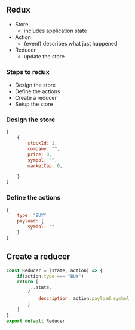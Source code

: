 ## Redux

* Store
    - includes application state
* Action
    - (event) describes what just happened
* Reducer
    - update the store

### Steps to redux

* Design the store
* Define the actions
* Create a reducer
* Setup the store

### Design the store

```js
[ 
    {
        stockId: 1,
        company: "",
        price: 0,
        symbol: "",
        marketCap: 0,

    }
]
```
### Define the actions

```js
{
    type: "BUY"
    payload: {
        symbol: ""
    }
}
```

## Create a reducer

```js
const Reducer = (state, action) => {
    if(action.type === "BUY")
    return [
        ...state,
        {
            description: action.payload.symbol
        }
    ]
}
export default Reducer
